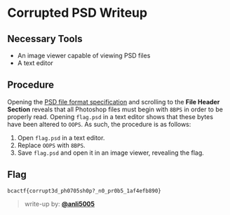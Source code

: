 # Corrupted PSD Writeup

## Necessary Tools
* An image viewer capable of viewing PSD files
* A text editor

## Procedure
Opening the [PSD file format specification](https://www.adobe.com/devnet-apps/photoshop/fileformatashtml/#50577409_pgfId-1055726) and scrolling to the **File Header Section** reveals that all Photoshop files must begin with `8BPS` in order to be properly read. Opening `flag.psd` in a text editor shows that these bytes have been altered to `OOPS`. As such, the procedure is as follows:

1. Open `flag.psd` in a text editor.
2. Replace `OOPS` with `8BPS`.
3. Save `flag.psd` and open it in an image viewer, revealing the flag.

## Flag
`bcactf{corrupt3d_ph0705sh0p?_n0_pr0b5_1af4efb890}`

> write-up by: [**@anli5005**](https://anli5005.rocks)
